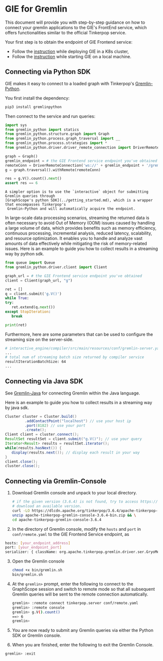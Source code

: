 # GIE for Gremlin
This document will provide you with step-by-step guidance on how to connect your gremlin applications to the GIE's
FrontEnd service, which offers functionalities similar to the official Tinkerpop service.

Your first step is to obtain the endpoint of GIE Frontend service:
- Follow the [instruction](../deployment.md) while deploying GIE in a K8s cluster,
- Follow the [instruction](../dev_and_test.md) while starting GIE on a local machine.

## Connecting via Python SDK

GIE makes it easy to connect to a loaded graph with Tinkerpop's [Gremlin-Python](https://pypi.org/project/gremlinpython/).

You first install the dependency:
```bash
pip3 install gremlinpython
```

Then connect to the service and run queries:

   ```Python
   import sys
   from gremlin_python import statics
   from gremlin_python.structure.graph import Graph
   from gremlin_python.process.graph_traversal import __
   from gremlin_python.process.strategies import *
   from gremlin_python.driver.driver_remote_connection import DriverRemoteConnection

   graph = Graph()
   gremlin_endpoint = # the GIE Frontend service endpoint you've obtained
   remoteConn = DriverRemoteConnection('ws://' + gremlin_endpoint + '/gremlin','g')
   g = graph.traversal().withRemote(remoteConn)

   res = g.V().count().next()
   assert res == 6
   ```

````{hint}
A simpler option is to use the `interactive` object for submitting Gremlin queries through
[GraphScope's python SDK](../getting_started.md), which is a wrapper that encompasses Tinkerpop's
 Gremlin-Python and will automatically acquire the endpoint.
````

In large-scale data processing scenarios, streaming the returned data is often necessary to avoid Out of Memory (OOM) issues caused by handling a large volume of data, which provides benefits such as memory efficiency, continuous processing, incremental analysis, reduced latency, scalability, and resource optimization. It enables you to handle and analyze vast amounts of data effectively while mitigating the risk of memory-related issues. Here is an example to guide you how to collect results in a streaming way by python sdk.
   ```Python
   from queue import Queue
   from gremlin_python.driver.client import Client

   graph_url = # the GIE Frontend service endpoint you've obtained
   client = Client(graph_url, "g")

   ret = []
   q = client.submit('g.V()')
   while True:
   try:
      ret.extend(q.next())
   except StopIteration:
      break

   print(ret)
   ```
Furthermore, here are some parameters that can be used to configure the streaming size on the server-side.
```bash
# interactive_engine/compiler/src/main/resources/conf/gremlin-server.yaml
...
# total num of streaming batch size returned by compiler service
resultIterationBatchSize: 64
...

```

## Connecting via Java SDK
See [Gremlin-Java](https://tinkerpop.apache.org/docs/current/reference/#gremlin-java) for connecting Gremlin
within the Java language.

Here is an example to guide you how to collect results in a streaming way by java sdk.
```java
Cluster cluster = Cluster.build()
         .addContactPoint("localhost") // use your host ip
         .port(8182) // use your port
         .create();
Client client = cluster.connect();
ResultSet resultSet = client.submit("g.V()"); // use your query
Iterator<Result> results = resultSet.iterator();
while(results.hasNext()) {
   display(results.next()); // display each result in your way
}
client.close();
cluster.close();
```

## Connecting via Gremlin-Console
1. Download Gremlin console and unpack to your local directory.
   ```bash
   # if the given version (3.6.4) is not found, try to access https://dlcdn.apache.org to
   # download an available version.
   curl -LO https://dlcdn.apache.org/tinkerpop/3.6.4/apache-tinkerpop-gremlin-console-3.6.4-bin.zip && \
   unzip apache-tinkerpop-gremlin-console-3.6.4-bin.zip && \
   cd apache-tinkerpop-gremlin-console-3.6.4
   ```

2. In the directory of Gremlin console, modify the `hosts` and `port` in `conf/remote.yaml` to the GIE Frontend Service endpoint, as
  ```bash
  hosts: [your_endpoint_address]
  port: [your_endpoint_port]
  serializer: { className: org.apache.tinkerpop.gremlin.driver.ser.GryoMessageSerializerV1d0, config: { serializeResultToString: true }}
  ```

3. Open the Gremlin console
   ```bash
   chmod +x bin/gremlin.sh
   bin/gremlin.sh
   ```

4. At the `gremlin>` prompt, enter the following to connect to the GraphScope session and switch to remote mode so that all
subsequent Gremlin queries will be sent to the remote connection automatically.
   ```bash
   gremlin> :remote connect tinkerpop.server conf/remote.yaml
   gremlin> :remote console
   gremlin> g.V().count()
   ==> 6
   gremlin>
   ```

5. You are now ready to submit any Gremlin queries via either the Python SDK or Gremlin console.

6. When you are finished, enter the following to exit the Gremlin Console.
```bash
gremlin> :exit
```
